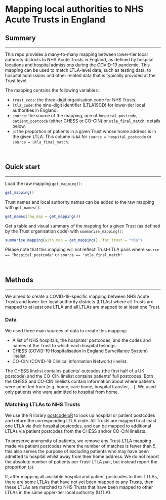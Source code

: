 # Mapping local authorities to NHS Acute Trusts in England

## Summary
***

This repo provides a many-to-many mapping between lower-tier local authority districts to NHS Acute Trusts in England, as defined by hospital locations and hospital admissions during the COVID-19 pandemic. This mapping can be used to match LTLA-level data, such as testing data, to hospital admissions and other related data that is typically provided at the Trust level.

The mapping contains the following variables:

* `trust_code`: the three-digit organisation code for NHS Trusts.
* `ltla_code`: the nine-digit identifier (LTLA19CD) for lower-tier local authorities in England.
* `source`: the source of the mapping, one of `hospital_postcode`, `patient_postcode` (either CHESS or CO-CIN) or `utla_final_match`; details below.
* `p`: the proportion of patients in a given Trust whose home address is in the given LTLA. This column is `NA` for `source = hospital_postcode` or `source = utla_final_match`.

<br>

## Quick start
***

Load the raw mapping `get_mapping()`:

``` r
get_mapping()
```

Trust names and local authority names can be added to the raw mapping with `get_names()`:

``` r
get_names(raw_map = get_mapping())
```

Get a table and visual summary of the mapping for a given Trust (as defined by the Trust organisation code) with `summarise_mapping()`:

```r
summarise_mapping(with_map = get_mapping(), for_trust = "r0a")
```
Please note that this mapping will not reflect Trust-LTLA pairs where `source == "hospital_postcode"` or `source == "utla_final_match"`.

<br>

## Methods
***

We aimed to create a COVID-19-specific mapping between NHS Acute Trusts and lower-tier local authority districts (LTLAs) where all Trusts are mapped to at least one LTLA and all LTLAs are mapped to at least one Trust.

### Data

We used three main sources of data to create this mapping:

* A list of NHS hospitals, the hospitals' postcodes, and the codes and names of the Trust to which each hospital belongs.
* CHESS (COVID-19 Hospitalisation in England Surveillance System) linelist. 
* CO-CIN (COVID-19 Clinical Information Network) linelist.

The CHESS linelist contains patients' outcodes (the first half of a UK postcode) and the CO-CIN linelist contains patients' full postcodes. Both the CHESS and CO-CIN linelists contain information about where patients were admitted from (e.g. home, care home, hospital transfer, ...). We used only patients who were admitted to hospital from home.

### Matching LTLAs to NHS Trusts

We use the R library [postcodeioR](https://cran.r-project.org/web/packages/PostcodesioR/index.html) to look up hospital or patient postcodes and return the corresponding LTLA code. All Trusts are mapped to at least one LTLA via their hospital postcodes, and can be mapped to additional LTLAs via patient postcodes from the CHESS and/or CO-CIN linelists.

To preserve anonymity of patients, we remove any Trust-LTLA mapping made via patient postcodes where the number of matches is fewer than 5; this also serves the purpose of excluding patients who may have been admitted to hospital whilst away from their home address. We do not report the absolute number of patients per Trust-LTLA pair, but instead report the proportion (`p`).

If, after mapping all available hospital and patient postcodes to their LTLAs, there are some LTLAs that have not yet been mapped to any Trusts, then these LTLAs are matched to NHS Trusts that have been mapped to other LTLAs in the same upper-tier local authority (UTLA).





